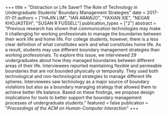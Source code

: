 +++
title = "Distraction or Life Saver? The Role of Technology in Undergraduate Students’ Boundary Management Strategies"
date = 2017-01-01
authors = ["HAJIN LIM", "IAN ARAWJO", "YAXIAN XIE", "NEGAR KHOJASTEH", "SUSAN R FUSSELL"]
publication_types = ["2"]
abstract = "Previous research has shown that communication technologies may make it challenging for working professionals to manage the boundaries between their work life and home life. For college students, however, there is a less clear definition of what constitutes work and what constitutes home life. As a result, students may use different boundary management strategies than working professionals. To explore this issue, we interviewed 29 undergraduates about how they managed boundaries between different areas of their life. Interviewees reported maintaining flexible and permeable boundaries that are not bounded physically or temporally. They used both technological and non-technological strategies to manage different life spheres. Interviewees saw technology as a major source of boundary violations but also as a boundary managing strategy that allowed them to achieve better life balance. Based on these findings, we propose design implications for tools to better support the boundary management processes of undergraduate students."
featured = false
publication = "*Proceedings of the ACM on Human-Computer Interaction*"
+++
